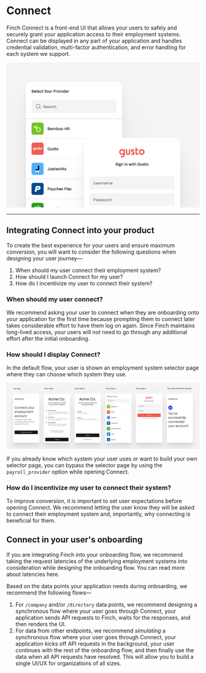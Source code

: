# Connect

Finch Connect is a front-end UI that allows your users to safely and securely grant your application access to their employment systems. Connect can be displayed in any part of your application and handles credential validation, multi-factor authentication, and error handling for each system we support.

<!--
focus: false
-->
![](../../assets/images/finchConnectIntro.png)

---

## Integrating Connect into your product

To create the best experience for your users and ensure maximum conversion, you will want to consider the following questions when designing your user journey—

1. When should my user connect their employment system?
2. How should I launch Connect for my user?
3. How do I incentivize my user to connect their system?

### When should my user connect?

We recommend asking your user to connect when they are onboarding onto your application for the first time because prompting them to connect later takes considerable effort to have them log on again. Since Finch maintains long-lived access, your users will not need to go through any additional effort after the initial onboarding. 

### How should I display Connect?

In the default flow, your user is shown an employment system selector page where they can choose which system they use. 
<!--
focus: false
-->
![](../../assets/images/integratingConnect1A.png)

If you already know which system your user uses or want to build your own selector page, you can bypass the selector page by using the `payroll_provider` option while opening Connect.

### How do I incentivize my user to connect their system?

To improve conversion, it is important to set user expectations before opening Connect. We recommend letting the user know they will be asked to connect their employment system and, importantly, why connecting is beneficial for them.


## Connect in your user's onboarding

If you are integrating Finch into your onboarding flow, we recommend taking the request latencies of the underlying employment systems into consideration while designing the onboarding flow. You can read more about latencies here.

Based on the data points your application needs during onboarding, we recommend the following flows—

1. For `/company` and/or `/directory` data points, we recommend designing a synchronous flow where your user goes through Connect, your application sends API requests to Finch, waits for the responses, and then renders the UI.
2. For data from other endpoints, we recommend _simulating_ a synchronous flow where your user goes through Connect, your application kicks off API requests in the background, your user continues with the rest of the onboarding flow, and then finally use the data when all API requests have resolved. This will allow you to build a single UI/UX for organizations of all sizes.
